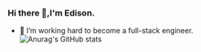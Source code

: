 ### Hi there 👋,I'm Edison.   
- 🔭 I’m  working hard to become a full-stack engineer.   
![Anurag's GitHub stats](https://github-readme-stats.vercel.app/api?username=Ed1s0nZ&show_icons=true&theme=radical)   



<!--
![Github Stats](https://github-readme-stats.vercel.app/api?username=Ed1s0nZ&show_icons=true&theme=dark&count_private=true)
**Ed1s0nZ/Ed1s0nZ** is a ✨ _special_ ✨ repository because its `README.md` (this file) appears on your GitHub profile.

Here are some ideas to get you started:

- 🔭 I’m currently working on ...
- 🌱 I’m currently learning ...
- 👯 I’m looking to collaborate on ...
- 🤔 I’m looking for help with ...
- 💬 Ask me about ...
- 📫 How to reach me: ...
- 😄 Pronouns: ...
- ⚡ Fun fact: ...

-->
